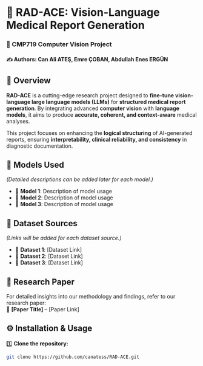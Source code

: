# 🏥 RAD-ACE: Vision-Language Medical Report Generation

### 📌 CMP719 Computer Vision Project  
#### ✍️ Authors: **Can Ali ATEŞ, Emre ÇOBAN, Abdullah Enes ERGÜN**  

## 🧐 Overview  
**RAD-ACE** is a cutting-edge research project designed to **fine-tune vision-language large language models (LLMs)** for **structured medical report generation**. By integrating advanced **computer vision** with **language models**, it aims to produce **accurate, coherent, and context-aware** medical analyses.  

This project focuses on enhancing the **logical structuring** of AI-generated reports, ensuring **interpretability, clinical reliability, and consistency** in diagnostic documentation.  

## 🧠 Models Used  
_(Detailed descriptions can be added later for each model.)_  
- 🔹 **Model 1**: Description of model usage  
- 🔹 **Model 2**: Description of model usage  
- 🔹 **Model 3**: Description of model usage  

## 📂 Dataset Sources  
_(Links will be added for each dataset source.)_  
- 🔗 **Dataset 1**: [Dataset Link]  
- 🔗 **Dataset 2**: [Dataset Link]  
- 🔗 **Dataset 3**: [Dataset Link]  

## 📄 Research Paper  
For detailed insights into our methodology and findings, refer to our research paper:  
📌 **[Paper Title]** – [Paper Link]  

## ⚙️ Installation & Usage  
1️⃣ **Clone the repository:**  
   ```bash
   git clone https://github.com/canatess/RAD-ACE.git
